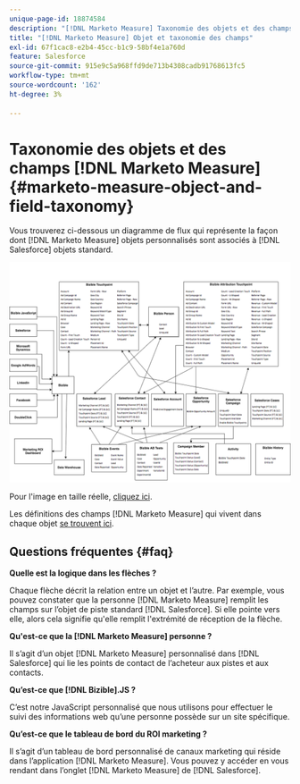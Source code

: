 ```yaml
---
unique-page-id: 18874584
description: "[!DNL Marketo Measure] Taxonomie des objets et des champs - [!DNL Marketo Measure]"
title: "[!DNL Marketo Measure] Objet et taxonomie des champs"
exl-id: 67f1cac8-e2b4-45cc-b1c9-58bf4e1a760d
feature: Salesforce
source-git-commit: 915e9c5a968ffd9de713b4308cadb91768613fc5
workflow-type: tm+mt
source-wordcount: '162'
ht-degree: 3%

---
```


# Taxonomie des objets et des champs [!DNL Marketo Measure] {#marketo-measure-object-and-field-taxonomy}

Vous trouverez ci-dessous un diagramme de flux qui représente la façon dont [!DNL Marketo Measure] objets personnalisés sont associés à [!DNL Salesforce] objets standard.

![](assets/1-2.png)

Pour l&#39;image en taille réelle, [cliquez ici](assets/bizible-object-and-field-taxonomy-graph-full.png).

Les définitions des champs [!DNL Marketo Measure] qui vivent dans chaque objet [ se trouvent ici](/help/introduction-to-marketo-measure/overview-resources/glossary-of-marketo-measure-fields.md).

## Questions fréquentes {#faq}

**Quelle est la logique dans les flèches ?**

Chaque flèche décrit la relation entre un objet et l’autre. Par exemple, vous pouvez constater que la personne [!DNL Marketo Measure] remplit les champs sur l’objet de piste standard [!DNL Salesforce]. Si elle pointe vers elle, alors cela signifie qu&#39;elle remplit l&#39;extrémité de réception de la flèche.

**Qu&#39;est-ce que la [!DNL Marketo Measure] personne ?**

Il s’agit d’un objet [!DNL Marketo Measure] personnalisé dans [!DNL Salesforce] qui lie les points de contact de l’acheteur aux pistes et aux contacts.

**Qu’est-ce que [!DNL Bizible].JS ?**

C’est notre JavaScript personnalisé que nous utilisons pour effectuer le suivi des informations web qu’une personne possède sur un site spécifique.

**Qu’est-ce que le tableau de bord du ROI marketing ?**

Il s’agit d’un tableau de bord personnalisé de canaux marketing qui réside dans l’application [!DNL Marketo Measure]. Vous pouvez y accéder en vous rendant dans l’onglet [!DNL Marketo Measure] de [!DNL Salesforce].
